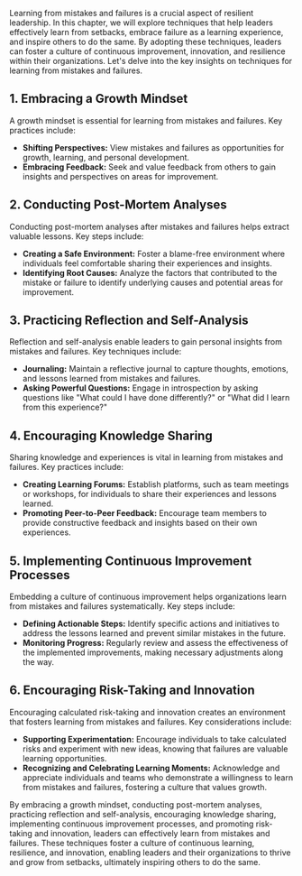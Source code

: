 
Learning from mistakes and failures is a crucial aspect of resilient leadership. In this chapter, we will explore techniques that help leaders effectively learn from setbacks, embrace failure as a learning experience, and inspire others to do the same. By adopting these techniques, leaders can foster a culture of continuous improvement, innovation, and resilience within their organizations. Let's delve into the key insights on techniques for learning from mistakes and failures.

**1. Embracing a Growth Mindset**
---------------------------------

A growth mindset is essential for learning from mistakes and failures. Key practices include:

* **Shifting Perspectives:** View mistakes and failures as opportunities for growth, learning, and personal development.
* **Embracing Feedback:** Seek and value feedback from others to gain insights and perspectives on areas for improvement.

**2. Conducting Post-Mortem Analyses**
--------------------------------------

Conducting post-mortem analyses after mistakes and failures helps extract valuable lessons. Key steps include:

* **Creating a Safe Environment:** Foster a blame-free environment where individuals feel comfortable sharing their experiences and insights.
* **Identifying Root Causes:** Analyze the factors that contributed to the mistake or failure to identify underlying causes and potential areas for improvement.

**3. Practicing Reflection and Self-Analysis**
----------------------------------------------

Reflection and self-analysis enable leaders to gain personal insights from mistakes and failures. Key techniques include:

* **Journaling:** Maintain a reflective journal to capture thoughts, emotions, and lessons learned from mistakes and failures.
* **Asking Powerful Questions:** Engage in introspection by asking questions like "What could I have done differently?" or "What did I learn from this experience?"

**4. Encouraging Knowledge Sharing**
------------------------------------

Sharing knowledge and experiences is vital in learning from mistakes and failures. Key practices include:

* **Creating Learning Forums:** Establish platforms, such as team meetings or workshops, for individuals to share their experiences and lessons learned.
* **Promoting Peer-to-Peer Feedback:** Encourage team members to provide constructive feedback and insights based on their own experiences.

**5. Implementing Continuous Improvement Processes**
----------------------------------------------------

Embedding a culture of continuous improvement helps organizations learn from mistakes and failures systematically. Key steps include:

* **Defining Actionable Steps:** Identify specific actions and initiatives to address the lessons learned and prevent similar mistakes in the future.
* **Monitoring Progress:** Regularly review and assess the effectiveness of the implemented improvements, making necessary adjustments along the way.

**6. Encouraging Risk-Taking and Innovation**
---------------------------------------------

Encouraging calculated risk-taking and innovation creates an environment that fosters learning from mistakes and failures. Key considerations include:

* **Supporting Experimentation:** Encourage individuals to take calculated risks and experiment with new ideas, knowing that failures are valuable learning opportunities.
* **Recognizing and Celebrating Learning Moments:** Acknowledge and appreciate individuals and teams who demonstrate a willingness to learn from mistakes and failures, fostering a culture that values growth.

By embracing a growth mindset, conducting post-mortem analyses, practicing reflection and self-analysis, encouraging knowledge sharing, implementing continuous improvement processes, and promoting risk-taking and innovation, leaders can effectively learn from mistakes and failures. These techniques foster a culture of continuous learning, resilience, and innovation, enabling leaders and their organizations to thrive and grow from setbacks, ultimately inspiring others to do the same.

